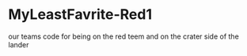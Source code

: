 # MyLeastFavrite-Red1
our teams code for being on the red teem and on the crater side of the lander
